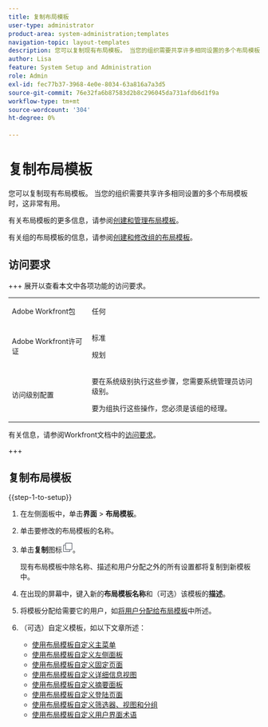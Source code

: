 ```yaml
---
title: 复制布局模板
user-type: administrator
product-area: system-administration;templates
navigation-topic: layout-templates
description: 您可以复制现有布局模板。 当您的组织需要共享许多相同设置的多个布局模板时，这非常有用。
author: Lisa
feature: System Setup and Administration
role: Admin
exl-id: fec77b37-3968-4e0e-8034-63a816a7a3d5
source-git-commit: 76e32fa6b87583d2b8c296045da731afdb6d1f9a
workflow-type: tm+mt
source-wordcount: '304'
ht-degree: 0%

---
```


# 复制布局模板

<!--Audited: 09/2024-->

您可以复制现有布局模板。 当您的组织需要共享许多相同设置的多个布局模板时，这非常有用。

有关布局模板的更多信息，请参阅[创建和管理布局模板](../../../administration-and-setup/customize-workfront/use-layout-templates/create-and-manage-layout-templates.md)。

有关组的布局模板的信息，请参阅[创建和修改组的布局模板](../../../administration-and-setup/manage-groups/work-with-group-objects/create-and-modify-a-groups-layout-templates.md)。

## 访问要求

+++ 展开以查看本文中各项功能的访问要求。

<table style="table-layout:auto"> 
 <col> 
 <col> 
 <tbody> 
  <tr> 
   <td>Adobe Workfront包</td> 
   <td><p>任何</p></td> 
  </tr> 
  <tr> 
   <td>Adobe Workfront许可证</td> 
   <td><p>标准</p>
       <p>规划</p></td>
  </tr> 
  </tr> 
  <tr> 
   <td>访问级别配置</td> 
   <td> <p>要在系统级别执行这些步骤，您需要系统管理员访问级别。</p>
        <p>要为组执行这些操作，您必须是该组的经理。</p> </td> 
  </tr> 
 </tbody> 
</table>

有关信息，请参阅Workfront文档中的[访问要求](/help/quicksilver/administration-and-setup/add-users/access-levels-and-object-permissions/access-level-requirements-in-documentation.md)。

+++

## 复制布局模板

{{step-1-to-setup}}

1. 在左侧面板中，单击&#x200B;**界面** > **布局模板**。

1. 单击要修改的布局模板的名称。
1. 单击&#x200B;**复制**&#x200B;图标![复制图标](assets/copy-icon.png)。

   现有布局模板中除名称、描述和用户分配之外的所有设置都将复制到新模板中。

1. 在出现的屏幕中，键入新的&#x200B;**布局模板名称**&#x200B;和（可选）该模板的&#x200B;**描述**。

1. 将模板分配给需要它的用户，如[将用户分配给布局模板](../../../administration-and-setup/customize-workfront/use-layout-templates/assign-users-to-layout-template.md)中所述。
1. （可选）自定义模板，如以下文章所述：

   * [使用布局模板自定义主菜单](../../../administration-and-setup/customize-workfront/use-layout-templates/customize-main-menu.md)
   * [使用布局模板自定义左侧面板](../../../administration-and-setup/customize-workfront/use-layout-templates/customize-left-panel.md)
   * [使用布局模板自定义固定页面](../../../administration-and-setup/customize-workfront/use-layout-templates/customize-pinned-pages.md)
   * [使用布局模板自定义详细信息视图](../../../administration-and-setup/customize-workfront/use-layout-templates/customize-details-view-layout-template.md)
   * [使用布局模板自定义摘要面板](../../../administration-and-setup/customize-workfront/use-layout-templates/customize-home-summary-layout-template.md)
   * [使用布局模板自定义登陆页面](../../../administration-and-setup/customize-workfront/use-layout-templates/customize-landing-page.md)
   * [使用布局模板自定义筛选器、视图和分组](../../../administration-and-setup/customize-workfront/use-layout-templates/customize-fvg-list-controls-layout-template.md)
   * [使用布局模板自定义用户界面术语](../../../administration-and-setup/customize-workfront/use-layout-templates/customize-terminology.md)
